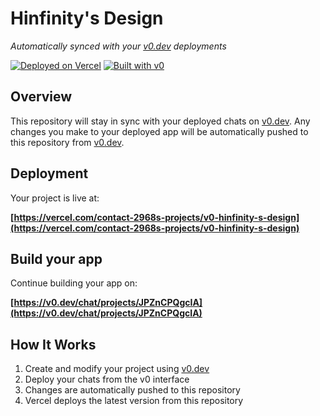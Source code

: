# Hinfinity's Design

*Automatically synced with your [v0.dev](https://v0.dev) deployments*

[![Deployed on Vercel](https://img.shields.io/badge/Deployed%20on-Vercel-black?style=for-the-badge&logo=vercel)](https://vercel.com/contact-2968s-projects/v0-hinfinity-s-design)
[![Built with v0](https://img.shields.io/badge/Built%20with-v0.dev-black?style=for-the-badge)](https://v0.dev/chat/projects/JPZnCPQgcIA)

## Overview

This repository will stay in sync with your deployed chats on [v0.dev](https://v0.dev).
Any changes you make to your deployed app will be automatically pushed to this repository from [v0.dev](https://v0.dev).

## Deployment

Your project is live at:

**[https://vercel.com/contact-2968s-projects/v0-hinfinity-s-design](https://vercel.com/contact-2968s-projects/v0-hinfinity-s-design)**

## Build your app

Continue building your app on:

**[https://v0.dev/chat/projects/JPZnCPQgcIA](https://v0.dev/chat/projects/JPZnCPQgcIA)**

## How It Works

1. Create and modify your project using [v0.dev](https://v0.dev)
2. Deploy your chats from the v0 interface
3. Changes are automatically pushed to this repository
4. Vercel deploys the latest version from this repository
